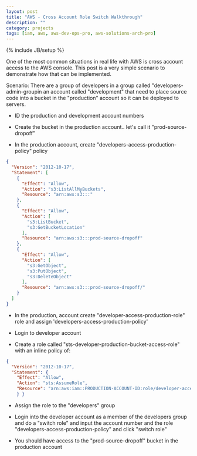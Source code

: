 ```yaml
---
layout: post
title: "AWS - Cross Account Role Switch Walkthrough"
description: ""
category: projects
tags: [iam, aws, aws-dev-ops-pro, aws-solutions-arch-pro]
---
```

{% include JB/setup %}

One of the most common situations in real life with AWS is cross account access to the AWS console. This post is a very simple scenario to demonstrate how that can be implemented.

Scenario: There are a group of developers in a group called "developers-admin-groupin an account called "development" that need to place source code into a bucket in the "production" account so it can be deployed to servers.

- ID the production and development account numbers

- Create the bucket in the production account.. let's call it "prod-source-dropoff"

- In the production account, create "developers-access-production-policy" policy

```json
{ 
  "Version": "2012-10-17", 
  "Statement": [ 
    { 
      "Effect": "Allow",
      "Action": "s3:ListAllMyBuckets", 
      "Resource": "arn:aws:s3:::" 
    }, 
    { 
      "Effect": "Allow", 
      "Action": [ 
        "s3:ListBucket", 
        "s3:GetBucketLocation" 
      ], 
      "Resource": "arn:aws:s3:::prod-source-dropoff" 
    }, 
    { 
      "Effect": "Allow", 
      "Action": [ 
        "s3:GetObject", 
        "s3:PutObject", 
        "s3:DeleteObject" 
      ], 
      "Resource": "arn:aws:s3:::prod-source-dropoff/" 
    }
  ]
}
```

- In the production, account create "developer-access-production-role" role and assign 'developers-access-production-policy'

- Login to developer account

- Create a role called "sts-developer-production-bucket-access-role" with an inline policy of:

```json
{ 
  "Version": "2012-10-17", 
  "Statement": {
    "Effect": "Allow", 
    "Action": "sts:AssumeRole", 
    "Resource": "arn:aws:iam::PRODUCTION-ACCOUNT-ID:role/developer-access-production-role" 
    } }
```

- Assign the role to the "developers" group

- Login into the developer account as a member of the developers group and do a "switch role" and input the account number and the role "developers-access-production-policy" and click "switch role"

- You should have access to the "prod-source-dropoff" bucket in the production account



